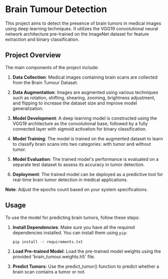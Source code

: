 # Brain Tumour Detection

This project aims to detect the presence of brain tumors in medical images using deep learning techniques. It utilizes the VGG19 convolutional neural network architecture pre-trained on the ImageNet dataset for feature extraction and binary classification.

## Project Overview

The main components of the project include:

1. **Data Collection**: Medical images containing brain scans are collected from the Brain Tumour Dataset.

2. **Data Augmentation**: Images are augmented using various techniques such as rotation, shifting, shearing, zooming, brightness adjustment, and flipping to increase the dataset size and improve model generalization.

3. **Model Development**: A deep learning model is constructed using the VGG19 architecture as the convolutional base, followed by a fully connected layer with sigmoid activation for binary classification.

4. **Model Training**: The model is trained on the augmented dataset to learn to classify brain scans into two categories: with tumor and without tumor.

5. **Model Evaluation**: The trained model's performance is evaluated on a separate test dataset to assess its accuracy in tumor detection.

6. **Deployment**: The trained model can be deployed as a predictive tool for real-time brain tumor detection in medical applications.

**Note**: 
Adjust the epochs count based on your system specifications.

## Usage

To use the model for predicting brain tumors, follow these steps:

1. **Install Dependencies**: Make sure you have all the required dependencies installed. You can install them using `pip`:
   
   ```bash
   pip install -r requirements.txt

2. **Load Pre-trained Model**: Load the pre-trained model weights using the provided 'brain_tumour.weights.h5' file.

3. **Predict Tumors**: Use the predict_tumor() function to predict whether a brain scan contains a tumor or not.
